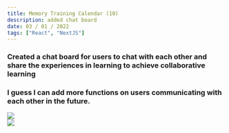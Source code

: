 ```yaml
---
title: Memory Training Calendar (10)
description: added chat board
date: 03 / 01 / 2022
tags: ["React", "NextJS"]
---
```


<h3>Created a chat board for users to chat with each other and share the experiences in learning to achieve collaborative learning</h3>
<h3>I guess I can add more functions on users communicating with each other in the future.</h3>

<Image layout='fill' src='/image/Blog/20220103-0100/20220103-0001.jpg'></Image><br/>
<Image layout='fill' src='/image/Blog/20220103-0100/20220103-0002.jpg'></Image><br/>
